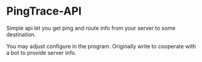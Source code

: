 # PingTrace-API
Simple api let you get ping and route info from your server to some destination.

You may adjust configure in the program.
Originally write to cooperate with a bot to provide server info.

